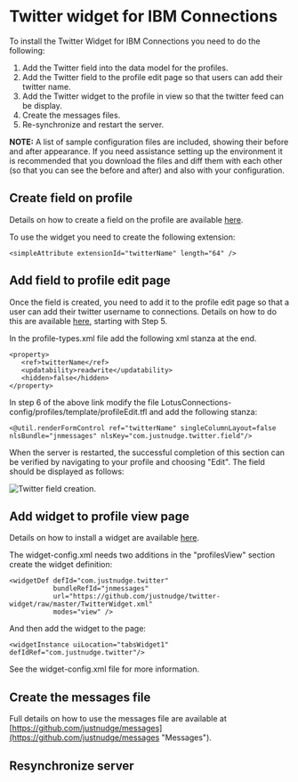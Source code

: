 Twitter widget for IBM Connections
========

To install the Twitter Widget for IBM Connections you need to do the following:

1. Add the Twitter field into the data model for the profiles.
2. Add the Twitter field to the profile edit page so that users can add their twitter name.
3. Add the Twitter widget to the profile in view so that the twitter feed can be display.
4. Create the messages files.
5. Re-synchronize and restart the server.

**NOTE:** A list of sample configuration files are included, showing their before and after appearance.  If you need assistance setting up the environment it is recommended that you download the files and diff them with each other (so that you can see the before and after) and also with your configuration.

Create field on profile
--------
Details on how to create a field on the profile are available [here](http://www-10.lotus.com/ldd/lcwiki.nsf/xpDocViewer.xsp?lookupName=IBM+Connections+4.0+documentation#action=openDocument&res_title=Extension_properties_in_the_data_model_ic40&content=pdcontent "Extension properties in the data model").

To use the widget you need to create the following extension:

    <simpleAttribute extensionId="twitterName" length="64" />

Add field to profile edit page
--------
Once the field is created, you need to add it to the profile edit page so that a user can add their twitter username to connections.  Details on how to do this are available [here](http://www-10.lotus.com/ldd/lcwiki.nsf/xpDocViewer.xsp?lookupName=IBM+Connections+4.0+documentation#action=openDocument&res_title=Creating_a_simple_profile_data_model_and_template_customization_ic40&content=pdcontent "Creating a simple profile data model and template customization"), starting with Step 5.

In the profile-types.xml file add the following xml stanza at the end.

    <property>
	   <ref>twitterName</ref>
	   <updatability>readwrite</updatability>
	   <hidden>false</hidden>
	</property>

In step 6 of the above link modify the file LotusConnections-config/profiles/template/profileEdit.tfl and add the following stanza:

    <@util.renderFormControl ref="twitterName" singleColumnLayout=false nlsBundle="jnmessages" nlsKey="com.justnudge.twitter.field"/>

When the server is restarted, the successful completion of this section can be verified by navigating to your profile and choosing "Edit".  The field should be displayed as follows:

![Twitter field creation.](https://raw.github.com/justnudge/twitter-widget/master/documentation/field-creation.png)

Add widget to profile view page
--------
Details on how to install a widget are available [here](http://www-10.lotus.com/ldd/lcwiki.nsf/xpDocViewer.xsp?lookupName=IBM+Connections+4.0+documentation#action=openDocument&res_title=Enabling_custom_widgets_for_Profiles_ic40&content=pdcontent "Widget Installation").

The widget-config.xml needs two additions in the "profilesView" section create the widget definition:

    <widgetDef defId="com.justnudge.twitter" 
			   bundleRefId="jnmessages"
			   url="https://github.com/justnudge/twitter-widget/raw/master/TwitterWidget.xml" 
			   modes="view" />

And then add the widget to the page:

    <widgetInstance uiLocation="tabsWidget1" defIdRef="com.justnudge.twitter"/>

See the widget-config.xml file for more information.

Create the messages file
--------
Full details on how to use the messages file are available at [https://github.com/justnudge/messages](https://github.com/justnudge/messages "Messages").

Resynchronize server
--------

